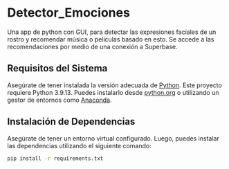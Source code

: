 # Detector_Emociones
Una app de python con GUI, para detectar las expresiones faciales de un rostro y recomendar música o películas basado en esto. Se accede a las recomendaciones por medio de una conexión a Superbase.

## Requisitos del Sistema

Asegúrate de tener instalada la versión adecuada de [Python](https://www.python.org/). Este proyecto requiere Python 3.9.13. Puedes instalarlo desde [python.org](https://www.python.org/downloads/) o utilizando un gestor de entornos como [Anaconda](https://www.anaconda.com/products/distribution).

## Instalación de Dependencias

Asegúrate de tener un entorno virtual configurado. Luego, puedes instalar las dependencias utilizando el siguiente comando:

```bash
pip install -r requirements.txt
```

